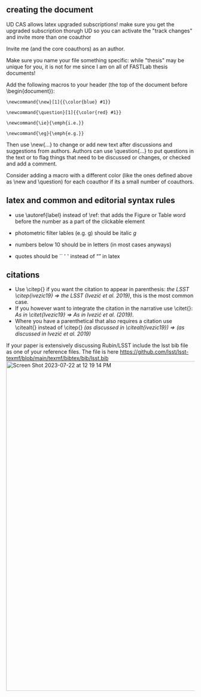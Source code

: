 ## creating the document

UD CAS allows latex upgraded subscriptions! make sure you get the upgraded subscription thorugh UD so you can activate the "track changes" and invite more than one coauthor

Invite me (and the core coauthors) as an author.

Make sure you name your file something specific: while "thesis" may be unique for you, it is not for me since I am on all of FASTLab thesis documents!

Add the following macros to your header (the top of the document before \begin{document}):

```
\newcommand{\new}[1]{{\color{blue} #1}}

\newcommand{\question}[1]{{\color{red} #1}}

\newcommand{\ie}{\emph{i.e.}}

\newcommand{\eg}{\emph{e.g.}}
```

Then use \new{...} to change or add new text after discussions and suggestions from authors. Authors can use \question{...} to put questions in the text or to flag things that need to be discussed or changes, or checked and add a comment.

Consider adding a macro with a different color (like the ones defined above as \new and \question) for each coauthor if its a small number of coauthors.

## latex and common and editorial syntax rules

- use \autoref{label} instead of \ref: that adds the Figure or Table word before the number as a part of the clickable element

- photometric filter lables (e.g. g) should be italic $g$

- numbers below 10 should be in letters (in most cases anyways)

- quotes should be `` ' ' instead of “” in latex

## citations
- Use \citep{} if you want the citation to appear in parenthesis: *the LSST \citep{ivezic19} => the LSST (Ivezić et al. 2019)*, this is the most common case.
- If you however want to integrate the citation in the narrative use \citet{}: *As in \citet{Ivezic19} => As in Ivezić et al. (2019)*. 
- Where you have a parenthetical that also requires a citation use \citealt{} instead of \citep{} *(as discussed in \citealt{ivezic19}) => (as discussed in Ivezić et al. 2019)*

If your paper is extensively discussing Rubin/LSST include the lsst bib file as one of your reference files. The file is here https://github.com/lsst/lsst-texmf/blob/main/texmf/bibtex/bib/lsst.bib
<img width="880" alt="Screen Shot 2023-07-22 at 12 19 14 PM" src="https://github.com/fedhere/FASTlab/assets/1696902/6ad15861-ea25-4abc-bb57-b15705e9720e">


